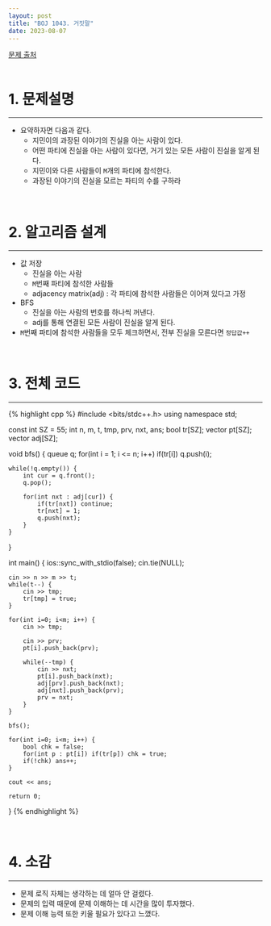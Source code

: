 ```yaml
---
layout: post
title: "BOJ 1043. 거짓말"
date: 2023-08-07
---
```


[문제 출처](https://www.acmicpc.net/problem/1043) <br/><br/>

# 1. 문제설명
<hr>

- 요약하자면 다음과 같다.
  - 지민이의 과장된 이야기의 진실을 아는 사람이 있다.
  - 어떤 파티에 진실을 아는 사람이 있다면, 거기 있는 모든 사람이 진실을 알게 된다.
  - 지민이와 다른 사람들이 `M`개의 파티에 참석한다.
  - 과장된 이야기의 진실을 모르는 파티의 수를 구하라


<br/>

# 2. 알고리즘 설계
<hr>

- 값 저장
  - 진실을 아는 사람
  - `M`번째 파티에 참석한 사람들
  - adjacency matrix(adj) : 각 파티에 참석한 사람들은 이어져 있다고 가정
- BFS
  - 진실을 아는 사람의 번호를 하나씩 꺼낸다.
  - adj를 통해 연결된 모든 사람이 진실을 알게 된다.
- `M`번째 파티에 참석한 사람들을 모두 체크하면서, 전부 진실을 모른다면 `정답값++`


<br/>

# 3. 전체 코드
<hr>

{% highlight cpp %}
#include <bits/stdc++.h>
using namespace std;

const int SZ = 55;
int n, m, t, tmp, prv, nxt, ans;
bool tr[SZ];
vector<int> pt[SZ];
vector<int> adj[SZ];

void bfs() {
    queue<int> q;
    for(int i = 1; i <= n; i++)
        if(tr[i]) q.push(i);
  
    while(!q.empty()) {
        int cur = q.front(); 
        q.pop();

        for(int nxt : adj[cur]) {
            if(tr[nxt]) continue;
            tr[nxt] = 1;
            q.push(nxt);
        }
    }
}

int main() {
    ios::sync_with_stdio(false);
    cin.tie(NULL);

    cin >> n >> m >> t;
    while(t--) {
        cin >> tmp;
        tr[tmp] = true;
    }

    for(int i=0; i<m; i++) {
        cin >> tmp;

        cin >> prv;
        pt[i].push_back(prv);

        while(--tmp) {
            cin >> nxt;
            pt[i].push_back(nxt);
            adj[prv].push_back(nxt);
            adj[nxt].push_back(prv);
            prv = nxt;
        }
    }

    bfs();

    for(int i=0; i<m; i++) {
        bool chk = false;
        for(int p : pt[i]) if(tr[p]) chk = true;
        if(!chk) ans++;
    }

    cout << ans;

    return 0;
}
{% endhighlight %}

<br/>

# 4. 소감
<hr>

- 문제 로직 자체는 생각하는 데 얼마 안 걸렸다.
- 문제의 입력 때문에 문제 이해하는 데 시간을 많이 투자했다.
- 문제 이해 능력 또한 키울 필요가 있다고 느꼈다.